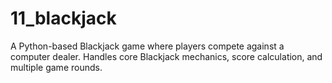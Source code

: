 # 11_blackjack
A Python-based Blackjack game where players compete against a computer dealer. Handles core Blackjack mechanics, score calculation, and multiple game rounds.
